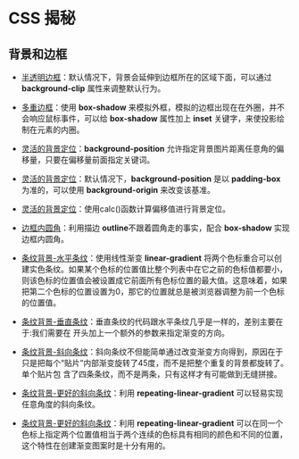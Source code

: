 # CSS 揭秘

## 背景和边框

- [半透明边框](./background-border/translucent-borders.html)：默认情况下，背景会延伸到边框所在的区域下面，可以通过 **background-clip** 属性来调整默认行为。

- [多重边框](./background-border/multiple-borders.html)：使用 **box-shadow** 来模拟外框，模拟的边框出现在在外圈，并不会响应鼠标事件，可以给 **box-shadow** 属性加上 **inset** 关键字，来使投影绘制在元素的内圈。

- [灵活的背景定位](./background-border/extended-bg-position.html)：**background-position** 允许指定背景图片距离任意角的偏移量，只要在偏移量前面指定关键词。

- [灵活的背景定位](./background-border/background-origin.html)：默认情况下，**background-position** 是以 **padding-box** 为准的，可以使用 **background-origin** 来改变该基准。

- [灵活的背景定位](./background-border/background-position-calc.html)：使用calc()函数计算偏移值进行背景定位。

- [边框内圆角](./background-border/inner-rounding.html)：利用描边 **outline**不跟着圆角走的事实，配合 **box-shadow** 实现边框内圆角。

- [条纹背景-水平条纹](./background-border/horizontal-stripes.html)：使用线性渐变 **linear-gradient** 将两个色标重合可以创建实色条纹。如果某个色标的位置值比整个列表中在它之前的色标值都要小，则该色标的位置值会被设置成它前面所有色标位置的最大值。这意味着，如果把第二个色标的位置设置为0，那它的位置就总是被浏览器调整为前一个色标的位置值。

- [条纹背景-垂直条纹](./background-border/vertical-stripes.html)：垂直条纹的代码跟水平条纹几乎是一样的，差别主要在于:我们需要在 开头加上一个额外的参数来指定渐变的方向。

- [条纹背景-斜向条纹](./background-border/diagonal-stripes.html)：斜向条纹不但能简单通过改变渐变方向得到，原因在于只是把每个“贴片”内部渐变旋转了45度，而不是把整个重复的背景都旋转了。单个贴片包 含了四条条纹，而不是两条，只有这样才有可能做到无缝拼接。

- [条纹背景-更好的斜向条纹](./background-border/diagonal-stripes-60deg.html)：利用 **repeating-linear-gradient** 可以轻易实现任意角度的斜向条纹。

- [条纹背景-更好的斜向条纹](./background-border/test-color-stop-2positions.html)：利用 **repeating-linear-gradient** 可以在同一个色标上指定两个位置值相当于两个连续的色标具有相同的颜色和不同的位置，这个特性在创建渐变图案时是十分有用的。
